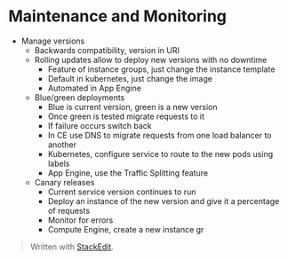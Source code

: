 
# Maintenance and Monitoring

- Manage versions
	- Backwards compatibility, version in URI
	- Rolling updates allow to deploy new versions with no downtime
		- Feature of instance groups, just change the instance template
		- Default in kubernetes, just change the image
		- Automated in App Engine
	- Blue/green deployments
		- Blue is current version, green is a new version
		- Once green is tested migrate requests to it
		- If failure occurs switch back
		- In CE use DNS to migrate requests from one load balancer to another
		- Kubernetes, configure service to route to the new pods using labels
		- App Engine, use the Traffic Splitting feature
	- Canary releases
		- Current service version continues to run
		- Deploy an instance of the new version and give it a percentage of requests
		- Monitor for errors
		- Compute Engine, create a new instance gr

> Written with [StackEdit](https://stackedit.io/).
<!--stackedit_data:
eyJoaXN0b3J5IjpbLTE1MDc1Mzc3MTBdfQ==
-->
